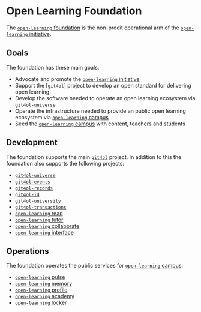 # Open Learning Foundation

The [`open-learning` foundation](http://open-learning.org/foundation/) is the non-prodit operational arm of the [`open-learning` initiative](http://open-learning.org/).

## Goals

The foundation has these main goals:

- Advocate and promote the [`open-learning` initiative](http://open-learning.org/)
- Support the [`git4ol`] project to develop an open standard for delivering open learning
- Develop the software needed to operate an open learning ecosystem via [`git4ol-universe`](http://github.com/open-learning/git4ol-universe/)
- Operate the infrastructure needed to provide an public open learning ecosystem via [`open-learning` campus](http://open-learning.org/campus/)
- Seed the [`open-learning` campus](http://open-learning.org/campus/) with content, teachers and students

## Development

The foundation supports the main [`git4ol`](http://github.com/open-learning/git4ol/) project. In addition to this the foundation also supports the following projects:

- [`git4ol-universe`](http://github.com/open-learning/git4ol-universe/)
- [`git4ol-events`](https://github.com/open-learning/git4ol-events/)
- [`git4ol-records`](https://github.com/open-learning/git4ol-records/)
- [`git4ol-id`](https://github.com/open-learning/git4ol-id/)
- [`git4ol-university`](https://github.com/open-learning/git4ol-university/)
- [`git4ol-transactions`](https://github.com/open-learning/git4ol-transactions/)
- [`open-learning` read](http://open-learning.org/read/)
- [`open-learning` tutor](http://open-learning.org/tutor/)
- [`open-learning` collaborate](http://open-learning.org/collaborate/)
- [`open-learning` interface](http://open-learning.org/interface/)

## Operations

The foundation operates the public services for [`open-learning` campus](http://open-learning.org/campus/):

- [`open-learning` pulse](http://open-learning.org/pulse/)
- [`open-learning` memory](http://open-learning.org/memory/)
- [`open-learning` profile](http://open-learning.org/profile/)
- [`open-learning` academy](http://open-learning.org/academy/)
- [`open-learning` locker](http://open-learning.org/locker/)
